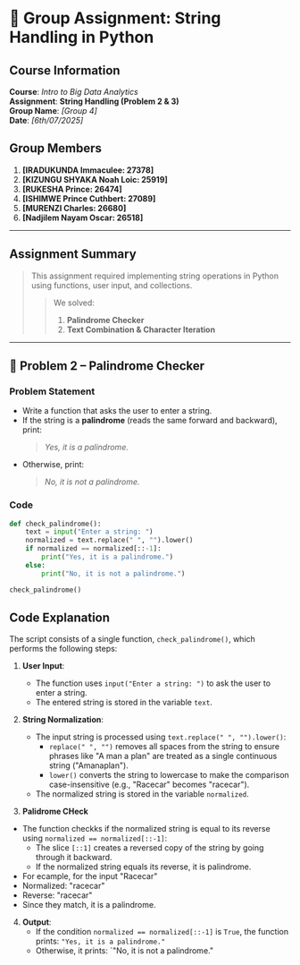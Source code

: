 # 📘 Group Assignment: String Handling in Python

## Course Information

**Course**: _Intro to Big Data Analytics_  
**Assignment**: **String Handling (Problem 2 & 3)**  
**Group Name**: _[Group 4]_  
**Date**: _[6th/07/2025]_

## Group Members

1. **[IRADUKUNDA Immaculee: 27378]**
2. **[KIZUNGU SHYAKA Noah Loic: 25919]**
3. **[RUKESHA Prince: 26474]**
4. **[ISHIMWE Prince Cuthbert: 27089]**
5. **[MURENZI Charles: 26680]**
36. **[Nadjilem Nayam Oscar: 26518]**

---

## Assignment Summary

> This assignment required implementing string operations in Python using functions, user input, and collections.  
>
>> We solved:
>> 
>> 1. **Palindrome Checker**  
>> 2. **Text Combination & Character Iteration**

---

## 📌 Problem 2 – Palindrome Checker

### Problem Statement

* Write a function that asks the user to enter a string.  
* If the string is a **palindrome** (reads the same forward and backward), print:  
  > _Yes, it is a palindrome._  
* Otherwise, print:  
  > _No, it is not a palindrome._

### Code

```python
def check_palindrome():
    text = input("Enter a string: ")
    normalized = text.replace(" ", "").lower()
    if normalized == normalized[::-1]:
        print("Yes, it is a palindrome.")
    else:
        print("No, it is not a palindrome.")

check_palindrome()
```
## Code Explanation

The script consists of a single function, `check_palindrome()`, which performs the following steps:

1. **User Input**:
   - The function uses `input("Enter a string: ")` to ask the user to enter a string.
   - The entered string is stored in the variable `text`.

2. **String Normalization**:
   - The input string is processed using `text.replace(" ", "").lower()`:
     - `replace(" ", "")` removes all spaces from the string to ensure phrases like "A man a plan" are treated as a single continuous string ("Amanaplan").
     - `lower()` converts the string to lowercase to make the comparison case-insensitive (e.g., "Racecar" becomes "racecar").
   - The normalized string is stored in the variable `normalized`.

3. **Palidrome CHeck**
  - The function checkks if the normalized string is equal to its reverse using `normalized == normalized[::-1]`:
    - The slice `[::1]` creates a reversed copy of the string by going through it backward.
    - If the normalized string equals its reverse, it is palindrome.
- For ecample, for the input "Racecar"
 - Normalized: "racecar"
 - Reverse: "racecar"
 - Since they match, it is a palindrome.

4. **Output**:
   - If the condition `normalized == normalized[::-1]` is `True`, the function prints: `"Yes, it is a palindrome."`
   - Otherwise, it prints: `"No, it is not a palindrome."
